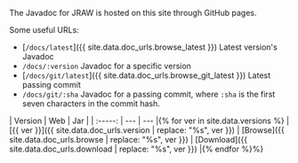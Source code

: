 The Javadoc for JRAW is hosted on this site through GitHub pages.

Some useful URLs:

 - [`/docs/latest`]({{ site.data.doc_urls.browse_latest }}) Latest version's Javadoc
 - `/docs/:version` Javadoc for a specific version
 - [`/docs/git/latest`]({{ site.data.doc_urls.browse_git_latest }}) Latest passing commit
 - `/docs/git/:sha` Javadoc for a passing commit, where `:sha` is the first seven characters in the commit hash.

| Version | Web | Jar |
| :-----: | --- | --- |{% for ver in site.data.versions %}
| [{{ ver }}]({{ site.data.doc_urls.version | replace: "%s", ver }}) | [Browse]({{ site.data.doc_urls.browse | replace: "%s", ver }}) | [Download]({{ site.data.doc_urls.download | replace: "%s", ver }}) |{% endfor %}%}
